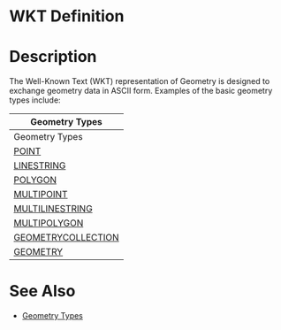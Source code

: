 # WKT Definition

#

# Description

The Well-Known Text (WKT) representation of Geometry is designed to exchange geometry data in ASCII form. Examples of the basic geometry types include:

| Geometry Types |
| --- |
| Geometry Types |
| [POINT](../point-properties/point-properties-y.md) |
| [LINESTRING](../wkb/linestringfromwkb.md) |
| [POLYGON](../wkb/polygonfromwkb.md) |
| [MULTIPOINT](../wkb/multipointfromwkb.md) |
| [MULTILINESTRING](../wkb/multilinestringfromwkb.md) |
| [MULTIPOLYGON](../wkb/multipolygonfromwkb.md) |
| [GEOMETRYCOLLECTION](../wkb/geometrycollectionfromwkb.md) |
| [GEOMETRY](../geometry-types.md) |

#

# See Also

* [Geometry Types](../geometry-types.md)